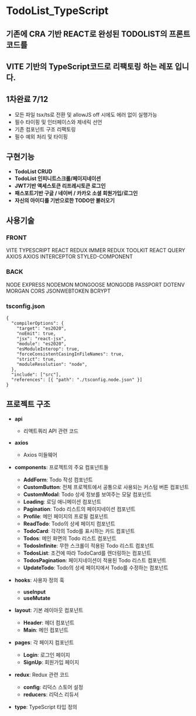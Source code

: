 # TodoList_TypeScript

## 기존에 CRA 기반 REACT로 완성된 TODOLIST의 프론트 코드를 
## VITE 기반의 TypeScript코드로 리팩토링 하는 레포 입니다.

## 1차완료 7/12

- 모든 파일 tsx/ts로 전환 및 allowJS off 시에도 에러 없이 실행가능
- 필수 타이핑 및 인터페이스와 제네릭 선언
- 기존 컴포넌트 구조 리팩토링
- 필수 예외 처리 및 타이핑

## 구현기능

- **TodoList CRUD**
- **TodoList 인피니트스크롤/페이지네이션**
- **JWT기반 액세스토큰 리프레시토큰 로그인**
- **패스포트기반 구글 / 네이버 / 카카오 소셜 회원가입/로그인**
- **자신의 아이디를 기반으로한 TODO만 불러오기**

## 사용기술

### FRONT

VITE TYPESCRIPT REACT REDUX IMMER REDUX TOOLKIT REACT QUERY AXIOS AXIOS INTERCEPTOR STYLED-COMPONENT

### BACK

NODE EXPRESS NODEMON MONGOOSE MONGODB PASSPORT DOTENV MORGAN CORS JSONWEBTOKEN BCRYPT


### tsconfig.json
```tsx
{
  "compilerOptions": {
    "target": "es2020",
    "noEmit": true,
    "jsx": "react-jsx",
    "module": "es2020",
    "esModuleInterop": true,
    "forceConsistentCasingInFileNames": true,
    "strict": true,
    "moduleResolution": "node",
  },
  "include": ["src"],
  "references": [{ "path": "./tsconfig.node.json" }]
}
```
## 프로젝트 구조

- **api**
    - 리액트쿼리 API 관련 코드

- **axios**
    - Axios 미들웨어

- **components**: 프로젝트의 주요 컴포넌트들
    - **AddForm**: Todo 작성 컴포넌트
    - **CustomButton**: 전체 프로젝트에서 공통으로 사용되는 커스텀 버튼 컴포넌트
    - **CustomModal**: Todo 상세 정보를 보여주는 모달 컴포넌트
    - **Loading**: 로딩 애니메이션 컴포넌트
    - **Pagination**: Todo 리스트의 페이지네이션 컴포넌트
    - **Profile**: 메인 페이지의 프로필 컴포넌트
    - **ReadTodo**: Todo의 상세 페이지 컴포넌트
    - **TodoCard**: 각각의 Todo를 표시하는 카드 컴포넌트
    - **Todos**: 메인 화면의 Todo 리스트 컴포넌트
    - **TodosInfinite**: 무한 스크롤이 적용된 Todo 리스트 컴포넌트
    - **TodosList**: 조건에 따라 TodoCard를 렌더링하는 컴포넌트
    - **TodosPagination**: 페이지네이션이 적용된 Todo 리스트 컴포넌트
    - **UpdateTodo**: Todo의 상세 페이지에서 Todo를 수정하는 컴포넌트

- **hooks**: 사용자 정의 훅
    - **useInput**
    - **useMutate**

- **layout**: 기본 레이아웃 컴포넌트
    - **Header**: 헤더 컴포넌트
    - **Main**: 메인 컴포넌트

- **pages**: 각 페이지 컴포넌트
    - **Login**: 로그인 페이지
    - **SignUp**: 회원가입 페이지

- **redux**: Redux 관련 코드
    - **config**: 리덕스 스토어 설정
    - **reducers**: 리덕스 리듀서

- **type**: TypeScript 타입 정의

